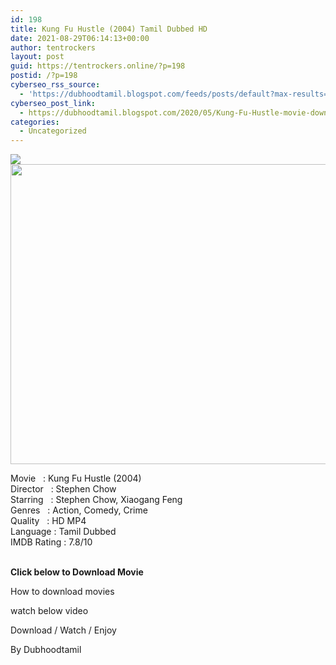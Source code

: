 ```yaml
---
id: 198
title: Kung Fu Hustle (2004) Tamil Dubbed HD
date: 2021-08-29T06:14:13+00:00
author: tentrockers
layout: post
guid: https://tentrockers.online/?p=198
postid: /?p=198
cyberseo_rss_source:
  - 'https://dubhoodtamil.blogspot.com/feeds/posts/default?max-results=150&start-index=301'
cyberseo_post_link:
  - https://dubhoodtamil.blogspot.com/2020/05/Kung-Fu-Hustle-movie-download.html
categories:
  - Uncategorized
---
```

<div class="media_block">
  <img src="https://1.bp.blogspot.com/-t2NeoAYz6HI/XsekCk7aRLI/AAAAAAAABNw/_nB8cQJcu88inlt4DapEiwIUAuwLSCDnwCNcBGAsYHQ/s72-c/thumb-1920-477120.jpg" class="media_thumbnail" />
</div>

<div dir="ltr" trbidi="on" readability="6.0779569892473">
  <div class="separator">
    <a href="https://1.bp.blogspot.com/-t2NeoAYz6HI/XsekCk7aRLI/AAAAAAAABNw/_nB8cQJcu88inlt4DapEiwIUAuwLSCDnwCNcBGAsYHQ/s1600/thumb-1920-477120.jpg" imageanchor="1"><img loading="lazy" border="0" data-original-height="1200" data-original-width="1600" height="480" src="https://1.bp.blogspot.com/-t2NeoAYz6HI/XsekCk7aRLI/AAAAAAAABNw/_nB8cQJcu88inlt4DapEiwIUAuwLSCDnwCNcBGAsYHQ/s640/thumb-1920-477120.jpg" width="640" /></a>
  </div>
  
  <p>
    <span>Movie<span> </span>&nbsp; :<span> </span>Kung Fu Hustle (2004)&nbsp;</span><br /><span>Director<span> </span>&nbsp; :<span> </span>Stephen Chow&nbsp;</span><br /><span>Starring<span> </span>&nbsp; :<span> </span>Stephen Chow, Xiaogang Feng&nbsp;</span><br /><span>Genres<span> </span>&nbsp; :<span> </span>Action, Comedy, Crime&nbsp;</span><br /><span><span>Quality</span><span> </span><span>&nbsp; :</span><span><span> HD MP</span><span>4</span></span></span><br /><span>Language :<span> </span>Tamil Dubbed</span><br /><span>IMDB Rating :<span> </span>7.8/10</span><br /><span><br /></span>
  </p>
  
  <p>
    <span><b>Click below to Download Movie</b></span>
  </p>
  
  <p>
    <span>How to download movies</span>
  </p>
  
  <p>
    <span>watch below video</span>
  </p>
  
  <p>
  </p>
  
  <p>
    <span>Download / Watch / Enjoy</span>
  </p>
  
  <p>
    <span>By Dubhoodtamil</span>
  </p>
</div>